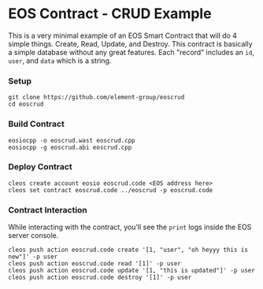 # EOS Contract - CRUD Example
This is a very minimal example of an EOS Smart Contract that will do 4 simple things. Create, Read, Update, and Destroy. 
This contract is basically a simple database without any great features. Each "record" includes an `id`, `user`, and `data` which is a string. 

### Setup
```
git clone https://github.com/element-group/eoscrud
cd eoscrud
```

### Build Contract
```
eosiocpp -o eoscrud.wast eoscrud.cpp
eosiocpp -g eoscrud.abi eoscrud.cpp
```

### Deploy Contract
```
cleos create account eosio eoscrud.code <EOS address here> 
cleos set contract eoscrud.code ../eoscrud -p eoscrud.code
```

### Contract Interaction
While interacting with the contract, you'll see the `print` logs inside the EOS server console.
```
cleos push action eoscrud.code create '[1, "user", "oh heyyy this is new"]' -p user
cleos push action eoscrud.code read '[1]' -p user
cleos push action eoscrud.code update '[1, "this is updated"]' -p user
cleos push action eoscrud.code destroy '[1]' -p user
```

